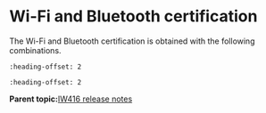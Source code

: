 # Wi-Fi and Bluetooth certification

The Wi-Fi and Bluetooth certification is obtained with the following combinations.


```{include} ../topics/wfa_certifications_01.md
:heading-offset: 2
```

```{include} ../topics/bluetooth_controller_certification_01.md
:heading-offset: 2
```

**Parent topic:**[IW416 release notes](../topics/iw416-release-notes.md)

